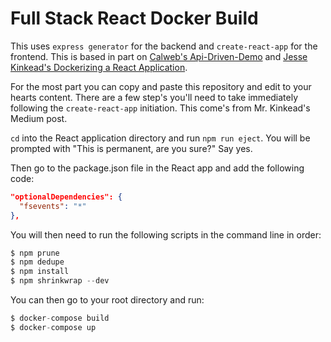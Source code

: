 # Full Stack React Docker Build

This uses `express generator` for the backend and `create-react-app` for the frontend. This is based in part on [Calweb's Api-Driven-Demo](https://github.com/calweb/api-driven-demo) and [Jesse Kinkead's Dockerizing a React Application](https://medium.com/ai2-blog/dockerizing-a-react-application-3563688a2378).

For the most part you can copy and paste this repository and edit to your hearts content. There are a few step's you'll need to take immediately following the `create-react-app` initiation. This come's from Mr. Kinkead's Medium post.

`cd` into the React application directory and run `npm run eject`. You will be prompted with "This is permanent, are you sure?" Say yes.

Then go to the package.json file in the React app and add the following code:

``` json
"optionalDependencies": {
  "fsevents": "*"
},
```

You will then need to run the following scripts in the command line in order:

``` s
$ npm prune
$ npm dedupe
$ npm install
$ npm shrinkwrap --dev
```

You can then go to your root directory and run:

```s
$ docker-compose build
$ docker-compose up
```
